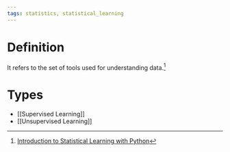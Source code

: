```yaml
---
tags: statistics, statistical_learning
---
```


# Definition

It refers to the set of tools used for understanding data.[^1]

# Types
- [[Supervised Learning]]
- [[Unsupervised Learning]]

[^1]: [Introduction to Statistical Learning with Python](zotero://open-pdf/library/items/9JTAJ2JI?page=1)
